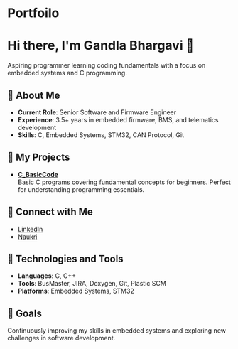 # Portfoilo
# Hi there, I'm Gandla Bhargavi 👋

Aspiring programmer learning coding fundamentals with a focus on embedded systems and C programming.

## 🔹 About Me
- **Current Role**: Senior Software and Firmware Engineer
- **Experience**: 3.5+ years in embedded firmware, BMS, and telematics development
- **Skills**: C, Embedded Systems, STM32, CAN Protocol, Git

## 🔹 My Projects
- [**C_BasicCode**](https://github.com/bhargavi-gudur/C_BasicCode)  
  Basic C programs covering fundamental concepts for beginners. Perfect for understanding programming essentials.
  

## 🔹 Connect with Me
- [LinkedIn](https://www.linkedin.com/in/gandla-bhargavi-14887681/)
- [Naukri](https://www.naukri.com/mnuser/profile?id=&altresid)

## 🔹 Technologies and Tools
- **Languages**: C, C++
- **Tools**: BusMaster, JIRA, Doxygen, Git, Plastic SCM
- **Platforms**: Embedded Systems, STM32

## 🔹 Goals
Continuously improving my skills in embedded systems and exploring new challenges in software development.
